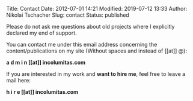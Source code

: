 Title: Contact
Date: 2012-07-01 14:21
Modified: 2019-07-12 13:33
Author: Nikolai Tschacher
Slug: contact
Status: published

Please do not ask me questions about old projects where I explicitly 
declared my end of support.

You can contact me under this email address concerning the
content/publications on my site (Without spaces and instead of [[at]]
@):

**a d m i n [[at]] incolumitas.com**

If you are interested in my work and **want to hire me**, feel free to leave
a mail here:

**h i r e [[at]] incolumitas.com**
